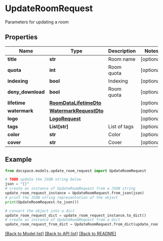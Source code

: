 # UpdateRoomRequest

Parameters for updating a room

## Properties

Name | Type | Description | Notes
------------ | ------------- | ------------- | -------------
**title** | **str** | Room name | [optional] 
**quota** | **int** | Room quota | [optional] 
**indexing** | **bool** | Indexing | [optional] 
**deny_download** | **bool** | Room quota | [optional] 
**lifetime** | [**RoomDataLifetimeDto**](RoomDataLifetimeDto.md) |  | [optional] 
**watermark** | [**WatermarkRequestDto**](WatermarkRequestDto.md) |  | [optional] 
**logo** | [**LogoRequest**](LogoRequest.md) |  | [optional] 
**tags** | **List[str]** | List of tags | [optional] 
**color** | **str** | Color | [optional] 
**cover** | **str** | Cover | [optional] 

## Example

```python
from docspace.models.update_room_request import UpdateRoomRequest

# TODO update the JSON string below
json = "{}"
# create an instance of UpdateRoomRequest from a JSON string
update_room_request_instance = UpdateRoomRequest.from_json(json)
# print the JSON string representation of the object
print(UpdateRoomRequest.to_json())

# convert the object into a dict
update_room_request_dict = update_room_request_instance.to_dict()
# create an instance of UpdateRoomRequest from a dict
update_room_request_from_dict = UpdateRoomRequest.from_dict(update_room_request_dict)
```
[[Back to Model list]](../README.md#documentation-for-models) [[Back to API list]](../README.md#documentation-for-api-endpoints) [[Back to README]](../README.md)


